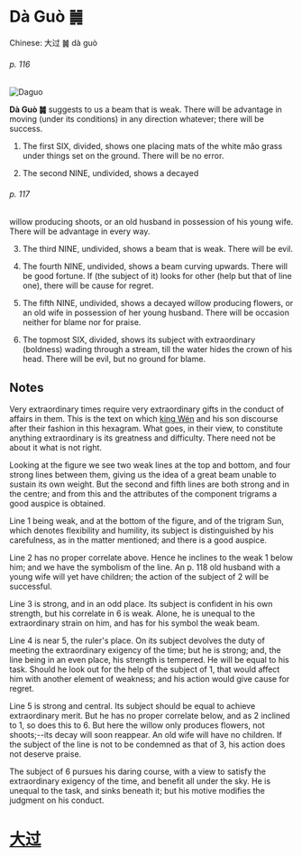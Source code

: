 # Dà Guò ䷛

Chinese: 大过 ䷛ dà guò

###### p. 116

![Daguo](https://88o.io/wp-content/uploads/2018/09/28-e5a4a7e8bf87daguo.jpg)

**Dà Guò ䷛** suggests to us a beam that is weak. There will be advantage in moving (under its conditions) in any direction whatever; there will be success.

1. The first SIX, divided, shows one placing mats of the white mâo grass under things set on the ground. There will be no error.

2. The second NINE, undivided, shows a decayed

###### p. 117

willow producing shoots, or an old husband in possession of his young wife. There will be advantage in every way.

3. The third NINE, undivided, shows a beam that is weak. There will be evil.

4. The fourth NINE, undivided, shows a beam curving upwards. There will be good fortune. If (the subject of it) looks for other (help but that of line one), there will be cause for regret.

5. The fifth NINE, undivided, shows a decayed willow producing flowers, or an old wife in possession of her young husband. There will be occasion neither for blame nor for praise.

6. The topmost SIX, divided, shows its subject with extraordinary (boldness) wading through a stream, till the water hides the crown of his head. There will be evil, but no ground for blame.

## Notes

Very extraordinary times require very extraordinary gifts in the conduct of affairs in them. This is the text on which [king Wén](https://en.wikipedia.org/wiki/King_Wen_of_Zhou) and his son discourse after their fashion in this hexagram. What goes, in their view, to constitute anything extraordinary is its greatness and difficulty. There need not be about it what is not right.

Looking at the figure we see two weak lines at the top and bottom, and four strong lines between them, giving us the idea of a great beam unable to sustain its own weight. But the second and fifth lines are both strong and in the centre; and from this and the attributes of the component trigrams a good auspice is obtained.

Line 1 being weak, and at the bottom of the figure, and of the trigram Sun, which denotes flexibility and humility, its subject is distinguished by his carefulness, as in the matter mentioned; and there is a good auspice.

Line 2 has no proper correlate above. Hence he inclines to the weak 1 below him; and we have the symbolism of the line. An p. 118 old husband with a young wife will yet have children; the action of the subject of 2 will be successful.

Line 3 is strong, and in an odd place. Its subject is confident in his own strength, but his correlate in 6 is weak. Alone, he is unequal to the extraordinary strain on him, and has for his symbol the weak beam.

Line 4 is near 5, the ruler's place. On its subject devolves the duty of meeting the extraordinary exigency of the time; but he is strong; and, the line being in an even place, his strength is tempered. He will be equal to his task. Should he look out for the help of the subject of 1, that would affect him with another element of weakness; and his action would give cause for regret.

Line 5 is strong and central. Its subject should be equal to achieve extraordinary merit. But he has no proper correlate below, and as 2 inclined to 1, so does this to 6. But here the willow only produces flowers, not shoots;--its decay will soon reappear. An old wife will have no children. If the subject of the line is not to be condemned as that of 3, his action does not deserve praise.

The subject of 6 pursues his daring course, with a view to satisfy the extraordinary exigency of the time, and benefit all under the sky. He is unequal to the task, and sinks beneath it; but his motive modifies the judgment on his conduct.

# [大过](./e5a4a7e8bf87daguo_cn.md)
